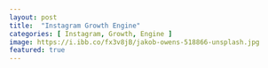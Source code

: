 ```yaml
---
layout: post
title:  "Instagram Growth Engine"
categories: [ Instagram, Growth, Engine ]
image: https://i.ibb.co/fx3v8jB/jakob-owens-518866-unsplash.jpg
featured: true
---
```




